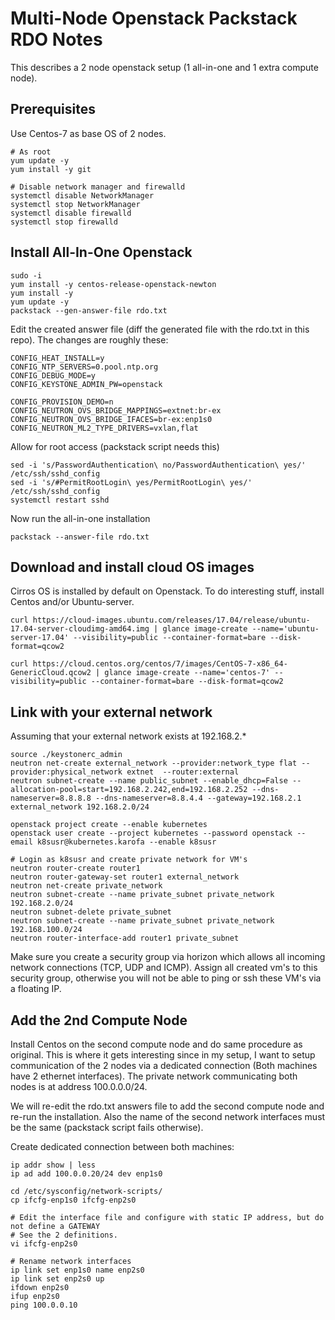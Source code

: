 # Multi-Node Openstack Packstack RDO Notes

This describes a 2 node openstack setup (1 all-in-one and 1 extra compute node).

## Prerequisites
Use Centos-7 as base OS of 2 nodes.

```
# As root
yum update -y
yum install -y git

# Disable network manager and firewalld
systemctl disable NetworkManager
systemctl stop NetworkManager
systemctl disable firewalld
systemctl stop firewalld
```

## Install All-In-One Openstack
```
sudo -i
yum install -y centos-release-openstack-newton
yum install -y
yum update -y
packstack --gen-answer-file rdo.txt
```

Edit the created answer file (diff the generated file with the rdo.txt in this repo).  The changes are roughly these:

```
CONFIG_HEAT_INSTALL=y
CONFIG_NTP_SERVERS=0.pool.ntp.org
CONFIG_DEBUG_MODE=y
CONFIG_KEYSTONE_ADMIN_PW=openstack

CONFIG_PROVISION_DEMO=n
CONFIG_NEUTRON_OVS_BRIDGE_MAPPINGS=extnet:br-ex
CONFIG_NEUTRON_OVS_BRIDGE_IFACES=br-ex:enp1s0
CONFIG_NEUTRON_ML2_TYPE_DRIVERS=vxlan,flat
```

Allow for root access (packstack script needs this)

```
sed -i 's/PasswordAuthentication\ no/PasswordAuthentication\ yes/' /etc/ssh/sshd_config 
sed -i 's/#PermitRootLogin\ yes/PermitRootLogin\ yes/' /etc/ssh/sshd_config 
systemctl restart sshd
```

Now run the all-in-one installation

```
packstack --answer-file rdo.txt
```

## Download and install cloud OS images
Cirros OS is installed by default on Openstack.   To do interesting stuff, install Centos and/or Ubuntu-server.

```
curl https://cloud-images.ubuntu.com/releases/17.04/release/ubuntu-17.04-server-cloudimg-amd64.img | glance image-create --name='ubuntu-server-17.04' --visibility=public --container-format=bare --disk-format=qcow2

curl https://cloud.centos.org/centos/7/images/CentOS-7-x86_64-GenericCloud.qcow2 | glance image-create --name='centos-7' --visibility=public --container-format=bare --disk-format=qcow2
```

## Link with your external network
Assuming that your external network exists at 192.168.2.*

```
source ./keystonerc_admin
neutron net-create external_network --provider:network_type flat --provider:physical_network extnet  --router:external
neutron subnet-create --name public_subnet --enable_dhcp=False --allocation-pool=start=192.168.2.242,end=192.168.2.252 --dns-nameserver=8.8.8.8 --dns-nameserver=8.8.4.4 --gateway=192.168.2.1 external_network 192.168.2.0/24

openstack project create --enable kubernetes
openstack user create --project kubernetes --password openstack --email k8susr@kubernetes.karofa --enable k8susr

# Login as k8susr and create private network for VM's
neutron router-create router1
neutron router-gateway-set router1 external_network
neutron net-create private_network
neutron subnet-create --name private_subnet private_network 192.168.2.0/24
neutron subnet-delete private_subnet
neutron subnet-create --name private_subnet private_network 192.168.100.0/24
neutron router-interface-add router1 private_subnet
```

Make sure you create a security group via horizon which allows all incoming network connections (TCP, UDP and ICMP).  Assign all created vm's to this security group, otherwise you will not be able to ping or ssh these VM's via a floating IP.

## Add the 2nd Compute Node
Install Centos on the second compute node and do same procedure as original.  This is where it gets interesting since in my setup, I want to setup communication of the 2 nodes via a dedicated connection (Both machines have 2 ethernet interfaces).  The private network communicating both nodes is at address 100.0.0.0/24.

We will re-edit the rdo.txt answers file to add the second compute node and re-run the installation.  Also the name of the second network interfaces must be the same (packstack script fails otherwise).

Create dedicated connection between both machines:

```
ip addr show | less
ip ad add 100.0.0.20/24 dev enp1s0

cd /etc/sysconfig/network-scripts/
cp ifcfg-enp1s0 ifcfg-enp2s0

# Edit the interface file and configure with static IP address, but do not define a GATEWAY
# See the 2 definitions.
vi ifcfg-enp2s0

# Rename network interfaces
ip link set enp1s0 name enp2s0
ip link set enp2s0 up
ifdown enp2s0
ifup enp2s0
ping 100.0.0.10
```


